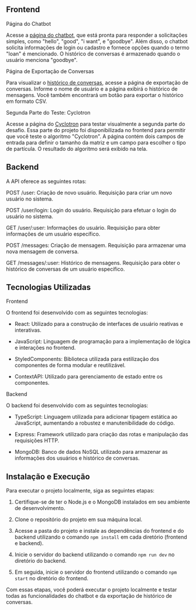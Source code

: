Frontend
---------
Página do Chatbot

Acesse a [página do chatbot](https://lexart-beige.vercel.app/), que está pronta para responder a solicitações simples, como "hello", "good", "i want", e "goodbye". Além disso, o chatbot solicita informações de login ou cadastro e fornece opções quando o termo "loan" é mencionado. O histórico de conversas é armazenado quando o usuário menciona "goodbye".

Página de Exportação de Conversas

Para visualizar o [histórico de conversas](https://lexart-beige.vercel.app/messages), acesse a página de exportação de conversas. Informe o nome de usuário e a página exibirá o histórico de mensagens. Você também encontrará um botão para exportar o histórico em formato CSV.

Segunda Parte do Teste: Cyclotron

Acesse a página do [Cyclotron](https://lexart-beige.vercel.app/cyclotron) para testar visualmente a segunda parte do desafio. Essa parte do projeto foi disponibilizada no frontend para permitir que você teste o algoritmo "Cyclotron". A página contém dois campos de entrada para definir o tamanho da matriz e um campo para escolher o tipo de partícula. O resultado do algoritmo será exibido na tela.

Backend
--------

A API oferece as seguintes rotas:

POST /user: Criação de novo usuário. Requisição para criar um novo usuário no sistema.

POST /user/login: Login do usuário. Requisição para efetuar o login do usuário no sistema.

GET /user/:user: Informações do usuário. Requisição para obter informações de um usuário específico.

POST /messages: Criação de mensagem. Requisição para armazenar uma nova mensagem de conversa.

GET /messages/:user: Histórico de mensagens. Requisição para obter o histórico de conversas de um usuário específico.

Tecnologias Utilizadas
----------------------

Frontend

O frontend foi desenvolvido com as seguintes tecnologias:

- React: Utilizado para a construção de interfaces de usuário reativas e interativas.

- JavaScript: Linguagem de programação para a implementação de lógica e interações no frontend.

- StyledComponents: Biblioteca utilizada para estilização dos componentes de forma modular e reutilizável.

- ContextAPI: Utilizado para gerenciamento de estado entre os componentes.

Backend


O backend foi desenvolvido com as seguintes tecnologias:

- TypeScript: Linguagem utilizada para adicionar tipagem estática ao JavaScript, aumentando a robustez e manutenibilidade do código.

- Express: Framework utilizado para criação das rotas e manipulação das requisições HTTP.

- MongoDB: Banco de dados NoSQL utilizado para armazenar as informações dos usuários e histórico de conversas.

Instalação e Execução
---------------------

Para executar o projeto localmente, siga as seguintes etapas:

1. Certifique-se de ter o Node.js e o MongoDB instalados em seu ambiente de desenvolvimento.

2. Clone o repositório do projeto em sua máquina local.

3. Acesse a pasta do projeto e instale as dependências do frontend e do backend utilizando o comando `npm install` em cada diretório (frontend e backend).

4. Inicie o servidor do backend utilizando o comando `npm run dev` no diretório do backend.

5. Em seguida, inicie o servidor do frontend utilizando o comando `npm start` no diretório do frontend.

Com essas etapas, você poderá executar o projeto localmente e testar todas as funcionalidades do chatbot e da exportação de histórico de conversas.
